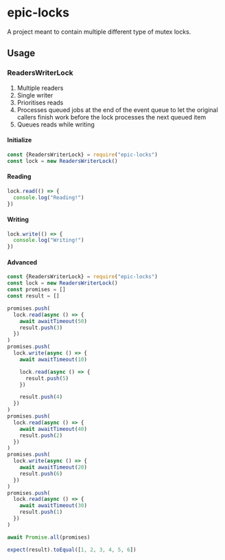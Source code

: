 # epic-locks

A project meant to contain multiple different type of mutex locks.

## Usage

### ReadersWriterLock

1. Multiple readers
2. Single writer
3. Prioritises reads
4. Processes queued jobs at the end of the event queue to let the original callers finish work before the lock processes the next queued item
5. Queues reads while writing

#### Initialize
```js
const {ReadersWriterLock} = require("epic-locks")
const lock = new ReadersWriterLock()
```

#### Reading
```js
lock.read(() => {
  console.log("Reading!")
})
```

#### Writing
```js
lock.write(() => {
  console.log("Writing!")
})
```

#### Advanced
```js
const {ReadersWriterLock} = require("epic-locks")
const lock = new ReadersWriterLock()
const promises = []
const result = []

promises.push(
  lock.read(async () => {
    await awaitTimeout(50)
    result.push(3)
  })
)
promises.push(
  lock.write(async () => {
    await awaitTimeout(10)

    lock.read(async () => {
      result.push(5)
    })

    result.push(4)
  })
)
promises.push(
  lock.read(async () => {
    await awaitTimeout(40)
    result.push(2)
  })
)
promises.push(
  lock.write(async () => {
    await awaitTimeout(20)
    result.push(6)
  })
)
promises.push(
  lock.read(async () => {
    await awaitTimeout(30)
    result.push(1)
  })
)

await Promise.all(promises)

expect(result).toEqual([1, 2, 3, 4, 5, 6])
```
